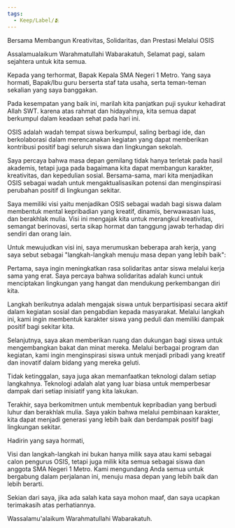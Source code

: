 ```yaml
---
tags:
  - Keep/Label/🫂
---
```


Bersama Membangun Kreativitas, Solidaritas, dan Prestasi Melalui OSIS

Assalamualaikum Warahmatullahi Wabarakatuh, Selamat pagi, salam sejahtera untuk kita semua. 

Kepada yang terhormat, Bapak Kepala SMA Negeri 1 Metro. Yang saya hormati, Bapak/Ibu guru berserta staf tata usaha, serta teman-teman sekalian yang saya banggakan.

Pada kesempatan yang baik ini, marilah kita panjatkan puji syukur kehadirat Allah SWT. karena atas rahmat dan hidayahnya, kita semua dapat berkumpul dalam keadaan sehat pada hari ini.

OSIS adalah wadah tempat siswa berkumpul, saling berbagi ide, dan berkolaborasi dalam merencanakan kegiatan yang dapat memberikan kontribusi positif bagi seluruh siswa dan lingkungan sekolah.

Saya percaya bahwa masa depan gemilang tidak hanya terletak pada hasil akademis, tetapi juga pada bagaimana kita dapat membangun karakter, kreativitas, dan kepedulian sosial. Bersama-sama, mari kita menjadikan OSIS sebagai wadah untuk mengaktualisasikan potensi dan menginspirasi perubahan positif di lingkungan sekitar.

Saya memiliki visi yaitu menjadikan OSIS sebagai wadah bagi siswa dalam membentuk mental kepribadian yang kreatif, dinamis, berwawasan luas, dan berakhlak mulia. Visi ini mengajak kita untuk merangkul kreativitas, semangat berinovasi, serta sikap hormat dan tanggung jawab terhadap diri sendiri dan orang lain.

Untuk mewujudkan visi ini, saya merumuskan beberapa arah kerja, yang saya sebut sebagai "langkah-langkah menuju masa depan yang lebih baik":

Pertama, saya ingin meningkatkan rasa solidaritas antar siswa melalui kerja sama yang erat. Saya percaya bahwa solidaritas adalah kunci untuk menciptakan lingkungan yang hangat dan mendukung perkembangan diri kita.

Langkah berikutnya adalah mengajak siswa untuk berpartisipasi secara aktif dalam kegiatan sosial dan pengabdian kepada masyarakat. Melalui langkah ini, kami ingin membentuk karakter siswa yang peduli dan memiliki dampak positif bagi sekitar kita.

Selanjutnya, saya akan memberikan ruang dan dukungan bagi siswa untuk mengembangkan bakat dan minat mereka. Melalui berbagai program dan kegiatan, kami ingin menginspirasi siswa untuk menjadi pribadi yang kreatif dan inovatif dalam bidang yang mereka geluti.

Tidak ketinggalan, saya juga akan memanfaatkan teknologi dalam setiap langkahnya. Teknologi adalah alat yang luar biasa untuk memperbesar dampak dari setiap inisiatif yang kita lakukan.

Terakhir, saya berkomitmen untuk membentuk kepribadian yang berbudi luhur dan berakhlak mulia. Saya yakin bahwa melalui pembinaan karakter, kita dapat menjadi generasi yang lebih baik dan berdampak positif bagi lingkungan sekitar.

Hadirin yang saya hormati,

Visi dan langkah-langkah ini bukan hanya milik saya atau kami sebagai calon pengurus OSIS, tetapi juga milik kita semua sebagai siswa dan anggota SMA Negeri 1 Metro. Kami mengundang Anda semua untuk bergabung dalam perjalanan ini, menuju masa depan yang lebih baik dan lebih berarti.

Sekian dari saya, jika ada salah kata saya mohon maaf, dan saya ucapkan terimakasih atas perhatiannya.

Wassalamu'alaikum Warahmatullahi Wabarakatuh.